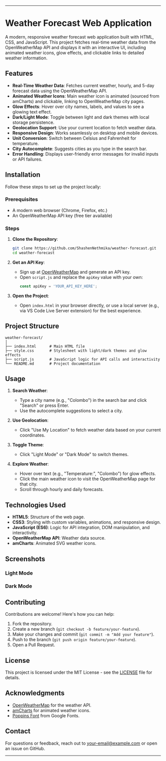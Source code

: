 
---

# Weather Forecast Web Application

A modern, responsive weather forecast web application built with HTML, CSS, and JavaScript. This project fetches real-time weather data from the OpenWeatherMap API and displays it with an interactive UI, including animated weather icons, glow effects, and clickable links to detailed weather information.



## Features

- **Real-Time Weather Data**: Fetches current weather, hourly, and 5-day forecast data using the OpenWeatherMap API.
- **Animated Weather Icons**: Main weather icon is animated (sourced from amCharts) and clickable, linking to OpenWeatherMap city pages.
- **Glow Effects**: Hover over city names, labels, and values to see a glowing text effect.
- **Dark/Light Mode**: Toggle between light and dark themes with local storage persistence.
- **Geolocation Support**: Use your current location to fetch weather data.
- **Responsive Design**: Works seamlessly on desktop and mobile devices.
- **Unit Conversion**: Switch between Celsius and Fahrenheit for temperature.
- **City Autocomplete**: Suggests cities as you type in the search bar.
- **Error Handling**: Displays user-friendly error messages for invalid inputs or API failures.



## Installation

Follow these steps to set up the project locally:

### Prerequisites
- A modern web browser (Chrome, Firefox, etc.)
- An OpenWeatherMap API key (free tier available)

### Steps
1. **Clone the Repository**:
   ```bash
   git clone https://github.com/ShashenNethmika/weather-forecast.git
   cd weather-forecast
   ```

2. **Get an API Key**:
   - Sign up at [OpenWeatherMap](https://openweathermap.org/) and generate an API key.
   - Open `script.js` and replace the `apiKey` value with your own:
     ```javascript
     const apiKey = 'YOUR_API_KEY_HERE';
     ```

3. **Open the Project**:
   - Open `index.html` in your browser directly, or use a local server (e.g., via VS Code Live Server extension) for the best experience.

## Project Structure

```
weather-forecast/
│
├── index.html      # Main HTML file
├── style.css       # Stylesheet with light/dark themes and glow effects
├── script.js       # JavaScript logic for API calls and interactivity
└── README.md       # Project documentation
```

## Usage

1. **Search Weather**:
   - Type a city name (e.g., "Colombo") in the search bar and click "Search" or press Enter.
   - Use the autocomplete suggestions to select a city.

2. **Use Geolocation**:
   - Click "Use My Location" to fetch weather data based on your current coordinates.

3. **Toggle Theme**:
   - Click "Light Mode" or "Dark Mode" to switch themes.

4. **Explore Weather**:
   - Hover over text (e.g., "Temperature:", "Colombo") for glow effects.
   - Click the main weather icon to visit the OpenWeatherMap page for that city.
   - Scroll through hourly and daily forecasts.

## Technologies Used

- **HTML5**: Structure of the web page.
- **CSS3**: Styling with custom variables, animations, and responsive design.
- **JavaScript (ES6)**: Logic for API integration, DOM manipulation, and interactivity.
- **OpenWeatherMap API**: Weather data source.
- **amCharts**: Animated SVG weather icons.

## Screenshots



### Light Mode


### Dark Mode


## Contributing

Contributions are welcome! Here's how you can help:

1. Fork the repository.
2. Create a new branch (`git checkout -b feature/your-feature`).
3. Make your changes and commit (`git commit -m "Add your feature"`).
4. Push to the branch (`git push origin feature/your-feature`).
5. Open a Pull Request.

## License

This project is licensed under the MIT License - see the [LICENSE](LICENSE) file for details.

## Acknowledgments

- [OpenWeatherMap](https://openweathermap.org/) for the weather API.
- [amCharts](https://www.amcharts.com/) for animated weather icons.
- [Poppins Font](https://fonts.google.com/specimen/Poppins) from Google Fonts.

## Contact

For questions or feedback, reach out to [your-email@example.com](mailto:your-email@example.com) or open an issue on GitHub.

---
